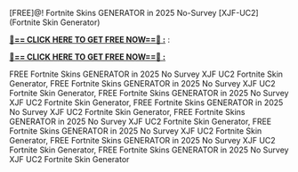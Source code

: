 [FREE]@! Fortnite Skins GENERATOR in 2025 No-Survey [XJF-UC2] (Fortnite Skin Generator)

**[🔴== CLICK HERE TO GET FREE NOW==🔴 :](https://oercommons.s3.amazonaws.com/media/courseware/relatedresource/file/all-zit.html)**
:

**[🔴== CLICK HERE TO GET FREE NOW==🔴 :](https://oercommons.s3.amazonaws.com/media/courseware/relatedresource/file/gift-zit.html)**

 FREE Fortnite Skins GENERATOR in 2025 No Survey XJF UC2 Fortnite Skin Generator, FREE Fortnite Skins GENERATOR in 2025 No Survey XJF UC2 Fortnite Skin Generator, FREE Fortnite Skins GENERATOR in 2025 No Survey XJF UC2 Fortnite Skin Generator, FREE Fortnite Skins GENERATOR in 2025 No Survey XJF UC2 Fortnite Skin Generator, FREE Fortnite Skins GENERATOR in 2025 No Survey XJF UC2 Fortnite Skin Generator, FREE Fortnite Skins GENERATOR in 2025 No Survey XJF UC2 Fortnite Skin Generator, FREE Fortnite Skins GENERATOR in 2025 No Survey XJF UC2 Fortnite Skin Generator, FREE Fortnite Skins GENERATOR in 2025 No Survey XJF UC2 Fortnite Skin Generator
